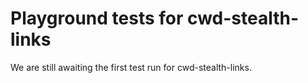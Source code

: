 # Playground tests for cwd-stealth-links
We are still awaiting the first test run for cwd-stealth-links.
